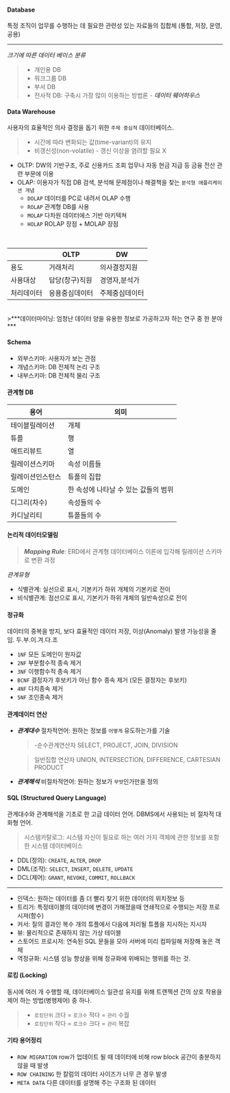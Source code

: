 #### Database
특정 조직이 업무를 수행하는 데 필요한 관련성 있는 자료들의 집합체 (통합, 저장, 운영, 공용)

- - -

*크기에 따른 데이터 베이스 분류*
>- 개인용 DB
>- 워크그룹 DB
>- 부서 DB
>- 전사적 DB: 구축시 가장 많이 이용하는 방법론 - ***데이터 웨어하우스***


#### Data Warehouse
사용자의 효율적인 의사 결정을 돕기 위한 `주제 중심적` 데이터베이스.
> - 시간에 따라 변화되는 값(time-variant)의 유지
> - 비갱신성(non-volatile) - 갱신 이상을 염려할 필요 X

- OLTP: DW의 기반구조, 주로 신용카드 조회 업무나 자동 현금 지급 등 금융 전산 관련 부문에 이용 
- OLAP: 이용자가 직접 DB 검색, 분석해 문제점이나 해결책을 찾는 `분석형 애플리케이션 개념`
	- `DOLAP` 데이터를 PC로 내려서 OLAP 수행
	- `ROLAP` 관계형 DB를 사용
	- `MOLAP` 다차원 데이터에스 기반 아키텍쳐
	- `HOLAP` ROLAP 장점 + MOLAP 장점
<br>

|  | OLTP | DW |
|--------|--------|--------|
|용도|거래처리|의사결정지원|
|사용대상|담당(창구)직원|경영자,분석가|
|처리데이터|응용중심데이터|주제중심데이터|
<br>
>***데이터마이닝: 엄청난 데이터 양을 유용한 정보로 가공하고자 하는 연구 중 한 분야***


#### Schema
- 외부스키마: 사용자가 보는 관점
- 개념스키마: DB 전체적 논리 구조
- 내부스키마: DB 전체적 물리 구조

#### 관계형 DB
|용어|의미|
|-|-|
|테이블릴레이션|개체|
|튜플|행
|애트리뷰트|열
|릴레이션스키마|속성 이름들
|릴레이션인스턴스|튜플의 집합
|도메인|한 속성에 나타날 수 있는 값들의 범위
|디그리(차수)|속성들의 수
|카디날리티|튜플들의 수

#### 논리적 데이터모델링
> ***Mapping Rule***: ERD에서 관계형 데이터베이스 이론에 입각해 릴레이션 스키마로 변환 과정

*관계유형*
- 식별관계: 실선으로 표시, 기본키가 하위 개체의 기본키로 전이
- 비식별관계: 점선으로 표시, 기본키가 하위 개체의 일반속성으로 전이

#### 정규화
데이터의 중복을 방지, 보다 효율적인 데이터 저장, 이상(Anomaly) 발생 가능성을 줄임.
두.부.이.겨.다.조
- `1NF` 모든 도메인이 원자값
- `2NF` 부분함수적 종속 제거
- `3NF` 이행함수적 종속 제거
- `BCNF` 결정자가 후보키가 아닌 함수 종속 제거 (모든 결정자는 후보키)
- `4NF` 다치종속 제거
- `5NF` 조인종속 제거

#### 관계데이터 연산
- ***관계대수***
절차적언어: 원하는 정보를 `어떻게` 유도하는가를 기술

	> -순수관계연산자
    SELECT, PROJECT, JOIN, DIVISION
    
    >일반집합 연산자
    UNION, INTERSECTION, DIFFERENCE, CARTESIAN PRODUCT

- ***관계해석***
비절차적언어: 원하는 정보가 `무엇`인가만을 정의


#### SQL (Structured Query Language)
관계대수와 관계해석을 기초로 한 고급 데이터 언어. DBMS에서 사용되는 비 절차적 대화형 언어.

>시스템카탈로그: 시스템 자신이 필요로 하는 여러 가지 객체에 관한 정보를 포함한 시스템 데이터베이스

- DDL(정의): `CREATE`, `ALTER`, `DROP`
- DML(조작): `SELECT`, `INSERT`, `DELETE`, `UPDATE`
- DCL(제어): `GRANT`, `REVOKE`, `COMMIT`, `ROLLBACK`

---

- 인덱스: 원하는 데이터를 좀 더 빨리 찾기 위한 데이터의 위치정보 등
- 트리거: 특정테이블의 데이터에 변경이 가해졌을때 연쇄적으로 수행되는 저장 프로시져(함수)
- 커서: 질의 결과인 복수 개의 튜플에서 다음에 처리될 튜플을 지시하는 지시자
- 뷰: 물리적으로 존재하지 않는 가상 테이블
- 스토어드 프로시저: 연속된 SQL 문들을 모아 서버에 미리 컴파일해 저장해 놓은 객체
- 역정규화: 시스템 성능 향상을 위해 정규화에 위배되는 행위를 하는 것.


#### 로킹 (Locking)
동시에 여러 개 수행할 때, 데이터베이스 일관성 유지를 위해 트랜젝션 간의 상호 작용을 제어 하는 방법(병행제어) 중 하나.
> - `로킹단위` 크다 = `로크수` 적다 = `관리` 수월
> - `로킹단위` 작다 = `로크수` 크다 = `관리` 복잡

#### 기타 용어정리
- `ROW MIGRATION` row가 업데이트 될 때 데이터에 비해 row block 공간이 충분하지 않을 때 발생
- `ROW CHAINING` 한 칼럼의 데이터 사이즈가 너무 큰 경우 발생
- `META DATA` 다른 데이터를 설명해 주는 구조화 된 데이터